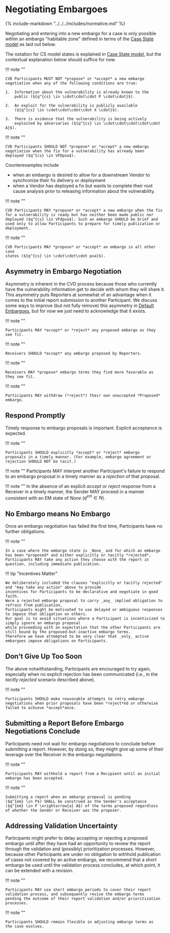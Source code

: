 # Negotiating Embargoes

{% include-markdown "../../../includes/normative.md" %}

Negotiating and entering into a new embargo for a case is only possible
within an embargo "habitable zone" defined in terms of the
[Case State model](../cs/index.md) as laid out below.

The notation for CS model states is explained in
[Case State model](../cs/index.md), but the contextual explanation below should
suffice for now.

!!! note ""

    CVD Participants MUST NOT *propose* or *accept* a new embargo
    negotiation when any of the following conditions are true:

    1.  Information about the vulnerability is already known to the
        public (${q^{cs} \in \cdot\cdot\cdot P \cdot\cdot}$).

    2.  An exploit for the vulnerability is publicly available
        (${q^{cs} \in \cdot\cdot\cdot\cdot X \cdot}$).

    3.  There is evidence that the vulnerability is being actively
        exploited by adversaries (${q^{cs} \in \cdot\cdot\cdot\cdot\cdot A}$).

!!! note ""

    CVD Participants SHOULD NOT *propose* or *accept* a new embargo
    negotiation when the fix for a vulnerability has already been
    deployed ($q^{cs} \in VFDpxa$).

Counterexamples include

- when an embargo is desired to allow for a downstream Vendor to synchronize
their fix delivery or deployment
- when a Vendor has deployed a fix but wants to complete their root cause analysis prior to
releasing information about the vulnerability.

!!! note ""

    CVD Participants MAY *propose* or *accept* a new embargo when the fix
    for a vulnerability is ready but has neither been made public nor
    deployed ($q^{cs} \in VFdpxa$). Such an embargo SHOULD be brief and
    used only to allow Participants to prepare for timely publication or
    deployment.

!!! note ""

    CVD Participants MAY *propose* or *accept* an embargo in all other case
    states (${q^{cs} \in \cdot\cdot\cdot pxa}$).

## Asymmetry in Embargo Negotiation

Asymmetry is inherent in the CVD process because those who currently have the vulnerability information get to decide
with whom they will share it.
This asymmetry puts Reporters at somewhat of an advantage when it comes
to the initial report submission to another Participant.
We discuss some ways to improve (but not fully remove) this asymmetry in [Default Embargoes](#default-embargoes),
but for now we just need to acknowledge that it exists.

!!! note ""  

    Participants MAY *accept* or *reject* any proposed embargo as they
    see fit.

!!! note ""  

    Receivers SHOULD *accept* any embargo proposed by Reporters.

!!! note ""  

    Receivers MAY *propose* embargo terms they find more favorable as
    they see fit.

!!! note ""  

    Participants MAY withdraw (*reject*) their own unaccepted *Proposed*
    embargo.

## Respond Promptly

Timely response to embargo proposals is important. Explicit acceptance
is expected.

!!! note ""

    Participants SHOULD explicitly *accept* or *reject* embargo
    proposals in a timely manner. (For example, embargo agreement or
    rejection SHOULD NOT be tacit.)

!!! note ""
    Participants MAY interpret another Participant's failure to respond
    to an embargo proposal in a timely manner as a *reject*ion of that
    proposal.

!!! note ""
    In the absence of an explicit *accept* or *reject* response from a
    Receiver in a timely manner, the Sender MAY proceed in a manner
    consistent with an EM state of *None* ($q^{em} \in N$).

## No Embargo means No Embargo

Once an embargo negotiation has failed the first time, Participants have
no further obligations.

!!! note ""  

    In a case where the embargo state is _None_ and for which an embargo
    has been *proposed* and either explicitly or tacitly *rejected*,
    Participants MAY take any action they choose with the report in
    question, including immediate publication.

!!! tip "Incentives Matter"

    We deliberately included the clauses "explicitly or tacitly rejected" and "may take any action" above to provide
    incentives for Participants to be declarative and negotiate in good faith.
    Were a rejected embargo proposal to carry _any_ implied obligation to refrain from publication, 
    Participants might be motivated to use delayed or ambiguous responses to impose that obligation on others.
    Our goal is to avoid situations where a Participant is incentivized to simply ignore an embargo proposal
    while proceeding with an expectation that the other Participants are still bound by the proposed-but-inactive embargo terms.
    Therefore we have attempted to be very clear that _only_ active embargoes impose obligations on Participants.

## Don't Give Up Too Soon

The above notwithstanding, Participants are encouraged to try again, especially when no explicit rejection has been
communicated (i.e., in the *tacitly rejected* scenario described above).

!!! note ""  

    Participants SHOULD make reasonable attempts to retry embargo
    negotiations when prior proposals have been *reject*ed or otherwise
    failed to achieve *accept*ance.

## Submitting a Report Before Embargo Negotiations Conclude

Participants need not wait for embargo negotiations to conclude before
submitting a report. However, by doing so, they might give up some of
their leverage over the Receiver in the embargo negotiations.

!!! note ""  

    Participants MAY withhold a report from a Recipient until an initial
    embargo has been accepted.

!!! note ""  

    Submitting a report when an embargo proposal is pending
    ($q^{em} \in P$) SHALL be construed as the Sender's acceptance
    ($q^{em} \in P \xrightarrow{a} A$) of the terms proposed regardless
    of whether the Sender or Receiver was the proposer.

## Addressing Validation Uncertainty

Participants might prefer to delay accepting or rejecting a proposed
embargo until after they have had an opportunity to review the report
through the validation and (possibly) prioritization processes. However,
because other Participants are under no obligation to withhold
publication of cases not covered by an active embargo, we recommend that
a short embargo be used until the validation process concludes, at which
point, it can be extended with a revision.

!!! note ""

    Participants MAY use short embargo periods to cover their report
    validation process, and subsequently revise the embargo terms
    pending the outcome of their report validation and/or prioritization
    processes.

!!! note ""  

    Participants SHOULD remain flexible in adjusting embargo terms as
    the case evolves.
